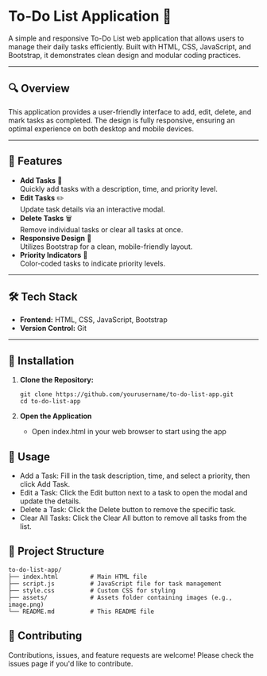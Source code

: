 # To-Do List Application 📝

A simple and responsive To-Do List web application that allows users to manage their daily tasks efficiently. Built with HTML, CSS, JavaScript, and Bootstrap, it demonstrates clean design and modular coding practices.

---

## 🔍 Overview

This application provides a user-friendly interface to add, edit, delete, and mark tasks as completed. The design is fully responsive, ensuring an optimal experience on both desktop and mobile devices.

---

## 🌟 Features

- **Add Tasks** 📌  
  Quickly add tasks with a description, time, and priority level.
- **Edit Tasks** ✏️  
  Update task details via an interactive modal.
- **Delete Tasks** 🗑️  
  Remove individual tasks or clear all tasks at once.
- **Responsive Design** 📱  
  Utilizes Bootstrap for a clean, mobile-friendly layout.
- **Priority Indicators** 🚦  
  Color-coded tasks to indicate priority levels.

---

## 🛠️ Tech Stack

- **Frontend:** HTML, CSS, JavaScript, Bootstrap
- **Version Control:** Git

---

## 🚀 Installation

1. **Clone the Repository:**

   ```
   git clone https://github.com/yourusername/to-do-list-app.git
   cd to-do-list-app
   ```
2. **Open the Application**
   - Open index.html in your web browser to start using the app


## 🎯 Usage
- Add a Task:
Fill in the task description, time, and select a priority, then click Add Task.
- Edit a Task:
Click the Edit button next to a task to open the modal and update the details.
- Delete a Task:
Click the Delete button to remove the specific task.
- Clear All Tasks:
Click the Clear All button to remove all tasks from the list.

## 📁 Project Structure
```
to-do-list-app/
├── index.html         # Main HTML file
├── script.js          # JavaScript file for task management
├── style.css          # Custom CSS for styling
├── assets/            # Assets folder containing images (e.g., image.png)
└── README.md          # This README file
```

## 🤝 Contributing
Contributions, issues, and feature requests are welcome! Please check the issues page if you'd like to contribute.
